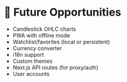 # 🌱 Future Opportunities

- Candlestick OHLC charts
- PWA with offline mode
- Watchlist/favorites (local or persistent)
- Currency converter
- i18n support
- Custom themes
- Next.js API routes (for proxy/auth)
- User accounts